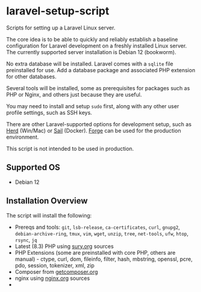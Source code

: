 # laravel-setup-script
Scripts for setting up a Laravel Linux server. 

The core idea is to be able to quickly and reliably establish a baseline configuration for Laravel development on a freshly installed Linux server. The currently supported server installation is Debian 12 (bookworm).

No extra database will be installed. Laravel comes with a `sqlite` file preinstalled for use. Add a database package and associated PHP extension for other databases.

Several tools will be installed, some as prerequisites for packages such as PHP or Nginx, and others just because they are useful.

You may need to install and setup `sudo` first, along with any other user profile settings, such as SSH keys. 

There are other Laravel-supported options for development setup, such as [Herd](https://laravel.com/docs/11.x#local-installation-using-herd) (Win/Mac) or [Sail](https://laravel.com/docs/11.x#docker-installation-using-sail) (Docker). [Forge](https://forge.laravel.com/) can be used for the production environment. 

This script is not intended to be used in production. 

## Supported OS
- Debian 12

## Installation Overview
The script will install the following:

- Prereqs and tools: `git`, `lsb-release`, `ca-certificates`, `curl`, `gnupg2`, `debian-archive-ring`, `tmux`, `vim`, `wget`, `unzip`, `tree`, `net-tools`, `ufw`, `htop`, `rsync`, `jq`
- Latest (8.3) PHP using [sury.org](https://deb.sury.org/) sources
- PHP Extensions (some are preinstalled with core PHP, others are manual) - ctype, curl, dom, fileinfo, filter, hash, mbstring, openssl, pcre, pdo, session, tokenizer, xml, zip
- Composer from [getcomposer.org](https://getcomposer.org/download/)
- nginx using [nginx.org](https://nginx.org/en/linux_packages.html#Debian) sources
- 

